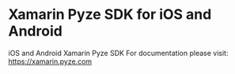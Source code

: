 # Xamarin Pyze SDK for iOS and Android
iOS and Android Xamarin Pyze SDK
For documentation please visit: https://xamarin.pyze.com 
